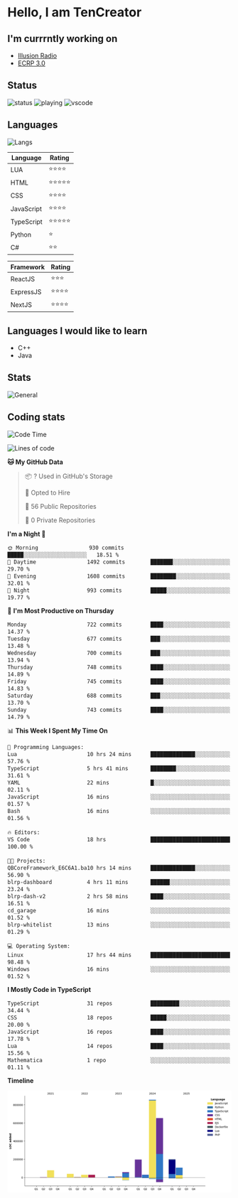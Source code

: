 # Hello, I am TenCreator

## I'm currrntly working on
- [Illusion Radio](https://illusionradio.co.uk/)
- [ECRP 3.0](http://github.com/Emerald-Coast-Roleplay/)

## Status
![status](https://api.statusbadges.me/badge/status/518334475038359555?simple=true&style=for-the-badge)
![playing](https://api.statusbadges.me/badge/playing/518334475038359555?style=for-the-badge)
![vscode](https://api.statusbadges.me/badge/vscode/518334475038359555?style=for-the-badge)

## Languages
![Langs](https://github-readme-stats.vercel.app/api/top-langs/?username=tencreator&layout=compact&theme=radical)


|Language|Rating|
|--------|------|
|LUA|⭐️⭐️⭐️⭐️|
|HTML|⭐️⭐️⭐️⭐️⭐️|
|CSS|⭐️⭐️⭐️⭐️|
|JavaScript|⭐️⭐️⭐️⭐️|
|TypeScript|⭐️⭐️⭐️⭐️⭐️|
|Python|⭐️|
|C#|⭐️⭐️ |

|Framework|Rating|
|--------|------|
|ReactJS|⭐️⭐️⭐|
|ExpressJS|⭐️⭐️⭐️⭐️|
|NextJS|⭐️⭐️⭐⭐️|

## Languages I would like to learn
- C++
- Java

## Stats
![General](https://github-readme-stats.vercel.app/api?username=tencreator&show_icons=true&theme=radical)

## Coding stats

<!--START_SECTION:waka-->
![Code Time](http://img.shields.io/badge/Code%20Time-586%20hrs%2026%20mins-blue)

![Lines of code](https://img.shields.io/badge/From%20Hello%20World%20I%27ve%20Written-2.3%20million%20lines%20of%20code-blue)

**🐱 My GitHub Data** 

> 📦 ? Used in GitHub's Storage 
 > 
> 💼 Opted to Hire
 > 
> 📜 56 Public Repositories 
 > 
> 🔑 0 Private Repositories 
 > 
**I'm a Night 🦉** 

```text
🌞 Morning                930 commits         █████░░░░░░░░░░░░░░░░░░░░   18.51 % 
🌆 Daytime                1492 commits        ███████░░░░░░░░░░░░░░░░░░   29.70 % 
🌃 Evening                1608 commits        ████████░░░░░░░░░░░░░░░░░   32.01 % 
🌙 Night                  993 commits         █████░░░░░░░░░░░░░░░░░░░░   19.77 % 
```
📅 **I'm Most Productive on Thursday** 

```text
Monday                   722 commits         ████░░░░░░░░░░░░░░░░░░░░░   14.37 % 
Tuesday                  677 commits         ███░░░░░░░░░░░░░░░░░░░░░░   13.48 % 
Wednesday                700 commits         ███░░░░░░░░░░░░░░░░░░░░░░   13.94 % 
Thursday                 748 commits         ████░░░░░░░░░░░░░░░░░░░░░   14.89 % 
Friday                   745 commits         ████░░░░░░░░░░░░░░░░░░░░░   14.83 % 
Saturday                 688 commits         ███░░░░░░░░░░░░░░░░░░░░░░   13.70 % 
Sunday                   743 commits         ████░░░░░░░░░░░░░░░░░░░░░   14.79 % 
```


📊 **This Week I Spent My Time On** 

```text
💬 Programming Languages: 
Lua                      10 hrs 24 mins      ██████████████░░░░░░░░░░░   57.76 % 
TypeScript               5 hrs 41 mins       ████████░░░░░░░░░░░░░░░░░   31.61 % 
YAML                     22 mins             █░░░░░░░░░░░░░░░░░░░░░░░░   02.11 % 
JavaScript               16 mins             ░░░░░░░░░░░░░░░░░░░░░░░░░   01.57 % 
Bash                     16 mins             ░░░░░░░░░░░░░░░░░░░░░░░░░   01.56 % 

🔥 Editors: 
VS Code                  18 hrs              █████████████████████████   100.00 % 

🐱‍💻 Projects: 
QBCoreFramework_E6C6A1.ba10 hrs 14 mins      ██████████████░░░░░░░░░░░   56.90 % 
blrp-dashboard           4 hrs 11 mins       ██████░░░░░░░░░░░░░░░░░░░   23.24 % 
blrp-dash-v2             2 hrs 58 mins       ████░░░░░░░░░░░░░░░░░░░░░   16.51 % 
cd_garage                16 mins             ░░░░░░░░░░░░░░░░░░░░░░░░░   01.52 % 
blrp-whitelist           13 mins             ░░░░░░░░░░░░░░░░░░░░░░░░░   01.29 % 

💻 Operating System: 
Linux                    17 hrs 44 mins      █████████████████████████   98.48 % 
Windows                  16 mins             ░░░░░░░░░░░░░░░░░░░░░░░░░   01.52 % 
```

**I Mostly Code in TypeScript** 

```text
TypeScript               31 repos            █████████░░░░░░░░░░░░░░░░   34.44 % 
CSS                      18 repos            █████░░░░░░░░░░░░░░░░░░░░   20.00 % 
JavaScript               16 repos            ████░░░░░░░░░░░░░░░░░░░░░   17.78 % 
Lua                      14 repos            ████░░░░░░░░░░░░░░░░░░░░░   15.56 % 
Mathematica              1 repo              ░░░░░░░░░░░░░░░░░░░░░░░░░   01.11 % 
```



**Timeline**

![Lines of Code chart](https://raw.githubusercontent.com/tencreator/tencreator/main/assets/bar_graph.png)


<!--END_SECTION:waka-->
